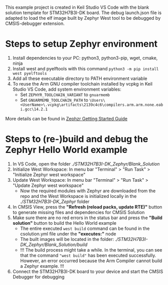 This example project is created in Keil Studio VS Code with the blank solution template for STM32H7B3I-DK board. The debug launch.json file is adapted to load the elf image built by Zephyr West tool to be debugged by CMSIS-debugger extension.

# Steps to setup Zephyr environment
1. Install dependencies to your PC: python3, python3-pip, wget, cmake, ninja
2. Install west and pyelftools with this command ```python3 -m pip install west pyelftools``` 
3. Add all these executable directory to PATH environment variable
4. To reuse the Arm GNU compiler toolchain installed by vcpkg in Keil Studio VS Code, add system environment variables:
   - Set ```ZEPHYR_TOOLCHAIN_VARIANT``` to ```gnuarmemb```
   - Set ```GNUARMEMB_TOOLCHAIN_PATH``` to ```\Users\<UserName>\.vcpkg\artifacts\2139c4c6\compilers.arm.arm.none.eabi.gcc\14.2.1```

More details can be found in [Zephzr Getting Started Guide](https://docs.zephyrproject.org/latest/develop/getting_started/index.html)

# Steps to (re-)build and debug the Zephyr Hello World example
1. In VS Code, open the folder *./STM32H7B3I-DK_Zephyr/Blank_Solution*
2. Initialize West Workspace: In menu bar "Terminal" > "Run Task" > "Initialize Zephyr west workspace"
3. Update West Workspace: In menu bar "Terminal" > "Run Task" > "Update Zephyr west workspace"
   - Now the required modules with Zephyr are downloaded from the repo and the West Workspace is initialized locally in the *./STM32H7B3I-DK_Zephyr* folder
4. In CMSIS View, press the **"Refresh (reload packs, update RTE)"** button to generate missing files and dependencies for CMSIS Solution
5. Make sure there are no red errors in the status bar and press the **"Build solution"** button to build the Hello World example
   - The entire executed ```west build``` command can be found in the csolution.yml file under the **"executes:"** node
   - The built images will be located in the folder: *./STM32H7B3I-DK_Zephyr/Blank_Solution/build*
   - !!! The build process might take a while. In the terminal, you can see that the command ```"west build"``` has been executed successfully. However, an error occurred because the Arm Compiler cannot build a Zephyr example. !!!
7. Connect the STM32H7B3I-DK board to your device and start the CMSIS Debugger for debugging

